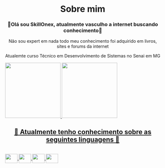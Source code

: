 <h1 align="center">Sobre mim</h1>
<h3 align="center">🚀Olá sou SkillOnex, atualmente vasculho a internet buscando conhecimento🚀</h3>
<p align="center">Não sou expert em nada todo meu conhecimento foi adquirido em livros, sites e forums da internet</p>
<p align="center">Atualemte curso Técnico em Desenvolvimento de Sistemas no Senai em MG</p>


<div>
  <a href="https://github.com/SkillOnex">
  <img height="180em" src="https://github-readme-stats.vercel.app/api?username=SkillOnex&show_icons=true&theme=dark&include_all_commits=true&count_private=true"/>
  <img height="180em" src="https://github-readme-stats.vercel.app/api/top-langs/?username=SkillOnex&layout=compact&langs_count=7&theme=dark"/>
</div>
  
  ##
  
<div>
  <h2 align="center">🚀 Atualmente tenho conhecimento sobre as seguintes linguagens  🚀</h2>
</div>
  

<div style="display: inline_block"><br>
  <img align="center" height="30" width="40" src="https://icongr.am/devicon/csharp-original.svg?size=128&color=currentColor">
  <img align="center" height="30" width="40" src="https://cdn.jsdelivr.net/gh/devicons/devicon/icons/cplusplus/cplusplus-original.svg">
  <img align="center" height="30" width="40" src="https://cdn.jsdelivr.net/gh/devicons/devicon/icons/lua/lua-original.svg">
  <img align="center" height="30" width="40" src="https://cdn.jsdelivr.net/gh/devicons/devicon@v2.14.0/devicon.min.css">
</div>
